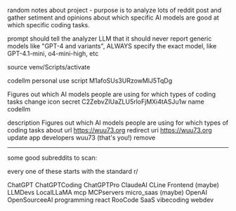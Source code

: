 random notes about project - purpose is to analyze lots of reddit post and gather setiment and opinions about which specific AI models are good at which specific coding tasks.

prompt should tell the analyzer LLM that it should never report generic models like "GPT-4 and variants", ALWAYS specify the exact model, like GPT-4.1-mini, o4-mini-high, etc

source venv/Scripts/activate

codellm
personal use script
M1afoSUs3URzowMlJ5TqDg

Figures out which AI models people are using for which types of coding tasks
change icon
secret C2ZebvZIUaZLU5rloFjMXi4tASJu1w
name
codellm

description
Figures out which AI models people are using for which types of coding tasks
about url
https://wuu73.org
redirect uri
https://wuu73.org
update app
developers
wuu73 (that's you!) remove

---

some good subreddits to scan:

every one of these starts with the standard r/

ChatGPT
ChatGPTCoding
ChatGPTPro
ClaudeAI
CLine
Frontend (maybe)
LLMDevs
LocalLLaMA
mcp
MCPservers
micro_saas (maybe)
OpenAI
OpenSourceeAI
programming
react
RooCode
SaaS
vibecoding
webdev
